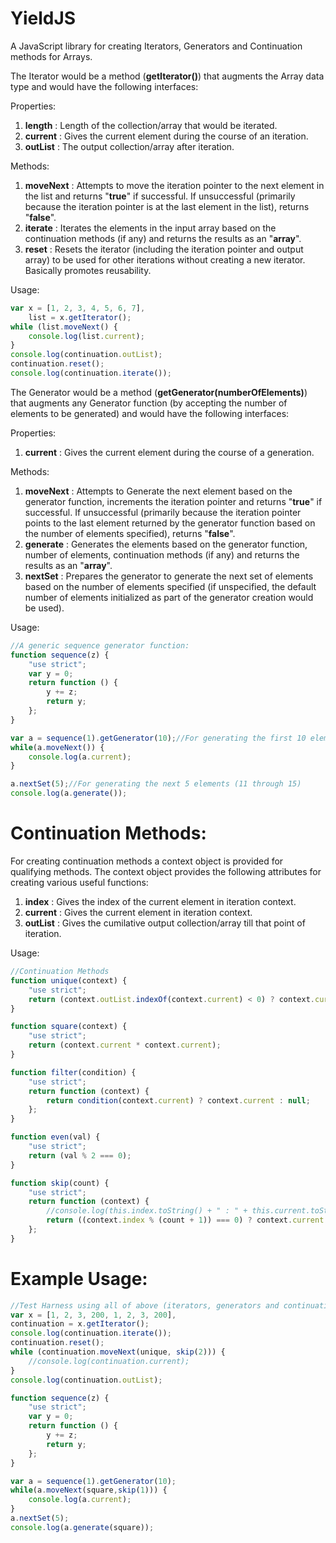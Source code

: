 YieldJS
=======

A JavaScript library for creating Iterators, Generators and Continuation methods for Arrays.

The Iterator would be a method (<b>getIterator()</b>) that augments the Array data type and would have the following interfaces:

Properties:

1. <b>length</b>   : Length of the collection/array that would be iterated.
2. <b>current</b>  : Gives the current element during the course of an iteration.
2. <b>outList</b>  : The output collection/array after iteration.

Methods:

1. <b>moveNext</b>  : Attempts to move the iteration pointer to the next element in the list and returns "<b>true</b>" if successful. If unsuccessful (primarily because the iteration pointer is at the last element in the list), returns "<b>false</b>".
2. <b>iterate</b>  : Iterates the elements in the input array based on the continuation methods (if any) and returns the results as an "<b>array</b>".
3. <b>reset</b>  : Resets the iterator (including the iteration pointer and output array) to be used for other iterations without creating a new iterator. Basically promotes reusability.

Usage:

```javascript
var x = [1, 2, 3, 4, 5, 6, 7],
    list = x.getIterator();
while (list.moveNext() {
    console.log(list.current);
}
console.log(continuation.outList);
continuation.reset();
console.log(continuation.iterate());
```

The Generator would be a method (<b>getGenerator(numberOfElements)</b>) that augments any Generator function (by accepting the number of elements to be generated) and would have the following interfaces:

Properties:

1. <b>current</b>  : Gives the current element during the course of a generation.

Methods:

1. <b>moveNext</b>  : Attempts to Generate the next element based on the generator function, increments the iteration pointer and returns "<b>true</b>" if successful. If unsuccessful (primarily because the iteration pointer points to the last element returned by the generator function based on the number of elements specified), returns "<b>false</b>".
2. <b>generate</b>  : Generates the elements based on the generator function, number of elements, continuation methods (if any) and returns the results as an "<b>array</b>".
3. <b>nextSet</b>  : Prepares the generator to generate the next set of elements based on the number of elements specified (if unspecified, the default number of elements initialized as part of the generator creation would be used).

Usage:

```javascript
//A generic sequence generator function:
function sequence(z) {
	"use strict";
	var y = 0;
	return function () {
		y += z;
		return y;
	};
}

var a = sequence(1).getGenerator(10);//For generating the first 10 elements (1 through 10)
while(a.moveNext()) {
	console.log(a.current);
}

a.nextSet(5);//For generating the next 5 elements (11 through 15)
console.log(a.generate());
```


Continuation Methods:
=====================

For creating continuation methods a context object is provided for qualifying methods.
The context object provides the following attributes for creating various useful functions:

1. <b>index</b> : Gives the index of the current element in iteration context.
2. <b>current</b> : Gives the current element in iteration context.
3. <b>outList</b> : Gives the cumilative output collection/array till that point of iteration.

Usage:

```javascript
//Continuation Methods
function unique(context) {
    "use strict";
    return (context.outList.indexOf(context.current) < 0) ? context.current : null;
}

function square(context) {
    "use strict";
    return (context.current * context.current);
}

function filter(condition) {
    "use strict";
    return function (context) {
        return condition(context.current) ? context.current : null;
    };
}

function even(val) {
    "use strict";
    return (val % 2 === 0);
}

function skip(count) {
    "use strict";
    return function (context) {
        //console.log(this.index.toString() + " : " + this.current.toString());
        return ((context.index % (count + 1)) === 0) ? context.current : null;
    };
}
```

Example Usage:
==============

```javascript
//Test Harness using all of above (iterators, generators and continuation methods)
var x = [1, 2, 3, 200, 1, 2, 3, 200],
continuation = x.getIterator();
console.log(continuation.iterate());
continuation.reset();
while (continuation.moveNext(unique, skip(2))) {
    //console.log(continuation.current);
}
console.log(continuation.outList);

function sequence(z) {
	"use strict";
	var y = 0;
	return function () {
		y += z;
		return y;
	};
}

var a = sequence(1).getGenerator(10);
while(a.moveNext(square,skip(1))) {
	console.log(a.current);
}
a.nextSet(5);
console.log(a.generate(square));
```
